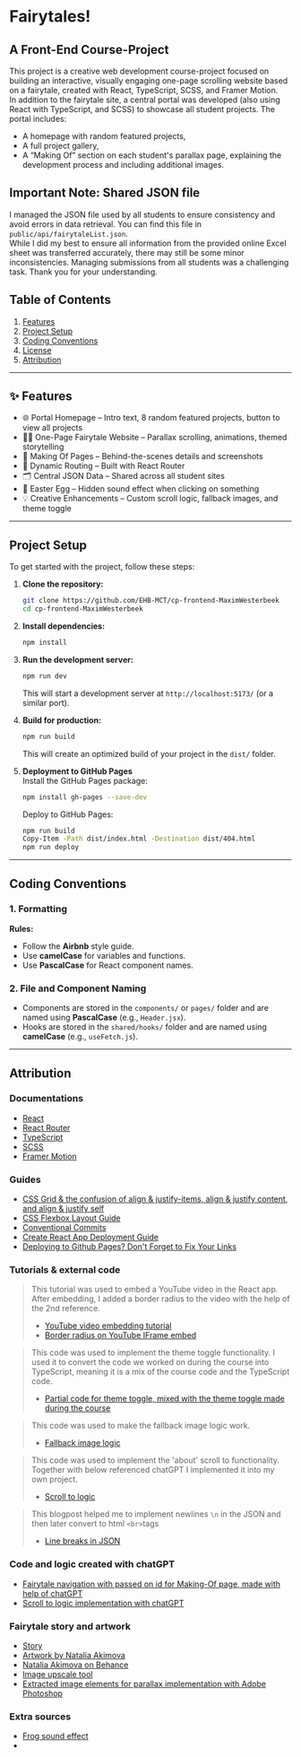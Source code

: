 # Fairytales!
## A Front-End Course-Project

This project is a creative web development course-project focused on building an interactive, visually engaging one-page scrolling website based on a fairytale, created with React, TypeScript, SCSS, and Framer Motion.  
In addition to the fairytale site, a central portal was developed (also using React with TypeScript, and SCSS) to showcase all student projects. The portal includes:
- A homepage with random featured projects,
- A full project gallery,
- A “Making Of” section on each student's parallax page, explaining the development process and including additional images.

## Important Note: Shared JSON file
I managed the JSON file used by all students to ensure consistency and avoid errors in data retrieval. You can find this file in `public/api/fairytaleList.json`.  
While I did my best to ensure all information from the provided online Excel sheet was transferred accurately, there may still be some minor inconsistencies. Managing submissions from all students was a challenging task. Thank you for your understanding.

## Table of Contents
1. [Features](#features)
2. [Project Setup](#project-setup)
3. [Coding Conventions](#coding-conventions)
4. [License](#license)
5. [Attribution](#attribution)

---

## ✨ Features
- 🌐 Portal Homepage – Intro text, 8 random featured projects, button to view all projects
- 🧚‍♀️ One-Page Fairytale Website – Parallax scrolling, animations, themed storytelling
- 📖 Making Of Pages – Behind-the-scenes details and screenshots
- 🔀 Dynamic Routing – Built with React Router
- 🗂️ Central JSON Data – Shared across all student sites
- 🎨 Easter Egg – Hidden sound effect when clicking on something
- 💡 Creative Enhancements – Custom scroll logic, fallback images, and theme toggle

---

## Project Setup

To get started with the project, follow these steps:

1. **Clone the repository:**
   ```bash
   git clone https://github.com/EHB-MCT/cp-frontend-MaximWesterbeek
   cd cp-frontend-MaximWesterbeek
   ```

2. **Install dependencies:**
   ```bash
   npm install
   ```

3. **Run the development server:**
   ```bash
   npm run dev
   ```
   This will start a development server at `http://localhost:5173/` (or a similar port).

4. **Build for production:**
   ```bash
   npm run build
   ```
   This will create an optimized build of your project in the `dist/` folder.

5. **Deployment to GitHub Pages**  
   Install the GitHub Pages package:
   ```bash
   npm install gh-pages --save-dev
   ```
   Deploy to GitHub Pages:
   ```bash
   npm run build
   Copy-Item -Path dist/index.html -Destination dist/404.html
   npm run deploy
   ```

---

## Coding Conventions

### 1. **Formatting**
**Rules:**
- Follow the **Airbnb** style guide.
- Use **camelCase** for variables and functions.
- Use **PascalCase** for React component names.

### 2. **File and Component Naming**
- Components are stored in the `components/` or `pages/` folder and are named using **PascalCase** (e.g., `Header.jsx`).
- Hooks are stored in the `shared/hooks/` folder and are named using **camelCase** (e.g., `useFetch.js`).

---

## Attribution

### Documentations
- [React](https://reactjs.org/)
- [React Router](https://reactrouter.com/start/data/routing)
- [TypeScript](https://www.typescriptlang.org/docs/)
- [SCSS](https://sass-lang.com/documentation/)
- [Framer Motion](https://motion.dev/docs/react-quick-start)

### Guides
- [CSS Grid & the confusion of align & justify-items, align & justify content, and align & justify self](https://medium.com/@kristinethejohnson/css-grid-the-confusion-of-align-justify-items-align-justify-content-and-align-justify-e94ac687fdb)
- [CSS Flexbox Layout Guide](https://css-tricks.com/snippets/css/a-guide-to-flexbox/)
- [Conventional Commits](https://www.conventionalcommits.org/en/v1.0.0/)
- [Create React App Deployment Guide](https://create-react-app.dev/docs/deployment/#building-for-relative-paths)
- [Deploying to Github Pages? Don't Forget to Fix Your Links](https://maximorlov.com/deploying-to-github-pages-dont-forget-to-fix-your-links/)

### Tutorials & external code
> This tutorial was used to embed a YouTube video in the React app. After embedding, I added a border radius to the video with the help of the 2nd reference.
> - [YouTube video embedding tutorial](https://dev.to/bravemaster619/simplest-way-to-embed-a-youtube-video-in-your-react-app-3bk2)
> - [Border radius on YouTube IFrame embed](https://stackoverflow.com/questions/7811719/adding-border-radius-for-embedded-youtube-video)

> This code was used to implement the theme toggle functionality. I used it to convert the code we worked on during the course into TypeScript, meaning it is a mix of the course code and the TypeScript code.
> - [Partial code for theme toggle, mixed with the theme toggle made during the course](https://github.com/chris-jantzen/react-typescript-theme-toggle/)

> This code was used to make the fallback image logic work.
> - [Fallback image logic](https://patrickpassarella.com/blog/image-fallback-component)

> This code was used to implement the 'about' scroll to functionality. Together with below referenced chatGPT I implemented it into my own project.
> - [Scroll to logic](https://bobbyhadz.com/blog/react-scroll-to-element-on-click)

> This blogpost helped me to implement newlines `\n` in the JSON and then later convert to html `<br>`tags
> - [Line breaks in JSON](https://iifx.dev/en/articles/122124)

### Code and logic created with chatGPT
- [Fairytale navigation with passed on id for Making-Of page, made with help of chatGPT](https://chatgpt.com/share/6834c7ed-fc68-8006-8703-33955e1e103d)
- [Scroll to logic implementation with chatGPT](https://chatgpt.com/share/68336add-5c20-8006-8041-4e0b3e775a58)

### Fairytale story and artwork
- [Story](https://www.andersenstories.com/nl/andersen_sprookjes/duimelijntje)
- [Artwork by Natalia Akimova](https://www.behance.net/gallery/18478021/Hans-Christian-Andersen-Thumbelina-)
- [Natalia Akimova on Behance](https://www.behance.net/taschaka)
- [Image upscale tool](https://imgupscaler.com/)
- [Extracted image elements for parallax implementation with Adobe Photoshop](https://www.adobe.com)

### Extra sources
- [Frog sound effect](https://pixabay.com/sound-effects/frog-85649/)
- []()